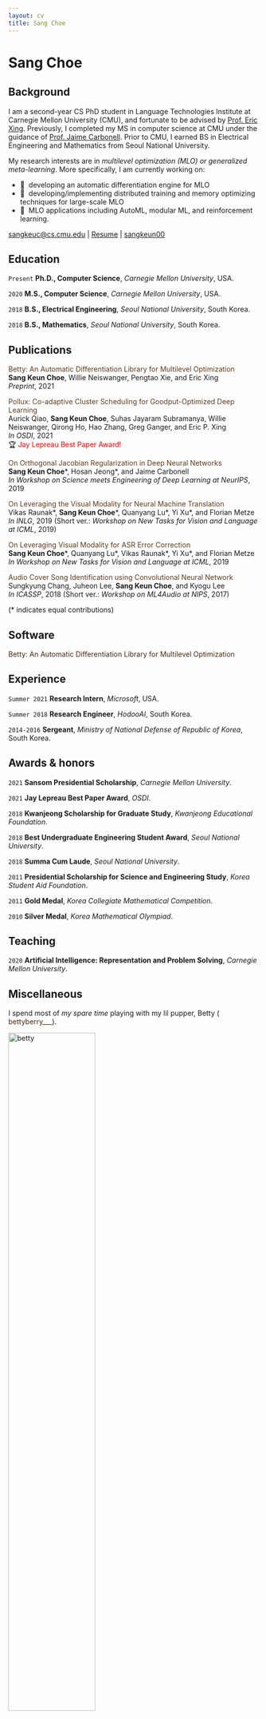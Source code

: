 ```yaml
---
layout: cv
title: Sang Choe
---
```

# Sang Choe

## Background
I am a second-year CS PhD student in Language Technologies Institute at Carnegie Mellon University (CMU), and fortunate to be advised by <a href="http://www.cs.cmu.edu/~epxing/">Prof. Eric Xing</a>. Previously, I completed my MS in computer science at CMU under the guidance of <a href="https://www.cs.cmu.edu/~jgc/">Prof. Jaime Carbonell</a>. Prior to CMU, I earned BS in Electrical Engineering and Mathematics from Seoul National University.

My research interests are in *multilevel optimization (MLO) or generalized meta-learning*. More specifically, I am currently working on:
- &#128006;&nbsp;&nbsp;developing an automatic differentiation engine for MLO
- &#128006;&nbsp;&nbsp;developing/implementing distributed training and memory optimizing techniques for large-scale MLO
- &#128006;&nbsp;&nbsp;MLO applications including AutoML, modular ML, and reinforcement learning.


<!--<a href="sangkeuc@cs.cmu.edu">sangkeuc@cs.cmu.edu</a>-->

<div id="webaddress">
  <a href="mailto:sangkeuc@cs.cmu.edu"><i class="fa fa-envelope-open"></i> sangkeuc@cs.cmu.edu</a> |
  <a href="./assets/resume.pdf"><i class="fas fa-file-pdf"></i> Resume</a> |
  <a href="https://github.com/sangkeun00"><i class="fab fa-github"></i> sangkeun00</a>
  <!--<a href="https://sangkeun00.github.io"><i class="fas fa-home"></i> sangkeun00.github.io</a>-->
  <!--<a href="https://twitter.com/dave_whipp"><i class="fab fa-twitter"></i> @dave_whipp</a>-->
</div>

## Education

`Present`
**Ph.D., Computer Science**, *Carnegie Mellon University*, USA.

`2020`
**M.S., Computer Science**, *Carnegie Mellon University*, USA.

`2018`
**B.S., Electrical Engineering**, *Seoul National University*, South Korea.

`2018`
**B.S., Mathematics**, *Seoul National University*, South Korea.


## Publications

<!--*Publication list also available [in Google Scholar](https://scholar.google.fi/citations?user=FvYhWOAAAAAJ). Asterisks indicate student lead authors.*-->
<a href="temp.html" style="color:#603b1c; text-decoration:none" onmouseover="this.style.color='#ffaa17'; this.style.textDecoration='none'" onmouseout="this.style.color='#603b1c'; this.style.textDecoration='none'">Betty: An Automatic Differentiation Library for Multilevel Optimization</a><br>**Sang Keun Choe**, Willie Neiswanger, Pengtao Xie, and Eric Xing<br>*Preprint*, 2021

<a href="https://arxiv.org/abs/2008.12260" style="color:#603b1c; text-decoration:none" onmouseover="this.style.color='#ffaa17'; this.style.textDecoration='none'" onmouseout="this.style.color='#603b1c'; this.style.textDecoration='none'">Pollux: Co-adaptive Cluster Scheduling for Goodput-Optimized Deep Learning</a><br>Aurick Qiao, **Sang Keun Choe**, Suhas Jayaram Subramanya, Willie Neiswanger, Qirong Ho, Hao Zhang, Greg Ganger, and Eric P. Xing<br>*In OSDI*, 2021<br>&#x1F3C6; <span style="color:red">Jay Lepreau Best Paper Award!</span>

<a href="https://sites.google.com/view/sedl-workshop/past-editions/2019-main/2019-contributed-posters?authuser=0" style="color:#603b1c; text-decoration:none" onmouseover="this.style.color='#ffaa17'; this.style.textDecoration='none'" onmouseout="this.style.color='#603b1c'; this.style.textDecoration='none'">On Orthogonal Jacobian Regularization in Deep Neural Networks</a><br>**Sang Keun Choe**&#42;, Hosan Jeong&#42;, and Jaime Carbonell<br>*In Workshop on Science meets Engineering of Deep Learning at NeurIPS*, 2019

<a href="https://arxiv.org/pdf/1910.02754.pdf" style="color:#603b1c; text-decoration:none" onmouseover="this.style.color='#ffaa17'; this.style.textDecoration='none'" onmouseout="this.style.color='#603b1c'; this.style.textDecoration='none'">On Leveraging the Visual Modality for Neural Machine Translation</a><br>Vikas Raunak&#42;, **Sang Keun Choe**&#42;, Quanyang Lu&#42;, Yi Xu&#42;, and Florian Metze<br>*In INLG*, 2019 (Short ver.: *Workshop on New Tasks for Vision and Language at ICML*, 2019)

<a href="https://srvk.github.io/how2-challenge/assets/authors/TH2_paper_7.pdf" style="color:#603b1c; text-decoration:none" onmouseover="this.style.color='#ffaa17'; this.style.textDecoration='none'" onmouseout="this.style.color='#603b1c'; this.style.textDecoration='none'">On Leveraging Visual Modality for ASR Error Correction</a><br> **Sang Keun Choe**&#42;, Quanyang Lu&#42;, Vikas Raunak&#42;, Yi Xu&#42;, and Florian Metze<br>*In Workshop on New Tasks for Vision and Language at ICML*, 2019

<a href="https://arxiv.org/abs/1712.00166" style="color:#603b1c; text-decoration:none" onmouseover="this.style.color='#ffaa17'; this.style.textDecoration='none'" onmouseout="this.style.color='#603b1c'; this.style.textDecoration='none'">Audio Cover Song Identification using Convolutional Neural Network</a><br>Sungkyung Chang, Juheon Lee, **Sang Keun Choe**, and Kyogu Lee<br>*In ICASSP*, 2018 (Short ver.: *Workshop on ML4Audio at NIPS*, 2017)

(&#42; indicates equal contributions)


## Software
<a href="https://github.com/leopard-ai/betty" style="color:#49290f; text-decoration:none" onmouseover="this.style.color='#ffc45f'; this.style.textDecoration='none'" onmouseout="this.style.color='#49290f'; this.style.textDecoration='none'">Betty: An Automatic Differentiation Library for Multilevel Optimization</a>


## Experience

`Summer 2021`
**Research Intern**, *Microsoft*, USA.

`Summer 2018`
**Research Engineer**, *HodooAI*, South Korea.

`2014-2016`
**Sergeant**, *Ministry of National Defense of Republic of Korea*, South Korea.

## Awards & honors
`2021`
**Sansom Presidential Scholarship**, *Carnegie Mellon University*.

`2021`
**Jay Lepreau Best Paper Award**, *OSDI*.

`2018`
**Kwanjeong Scholarship for Graduate Study**, *Kwanjeong Educational Foundation*.

`2018`
**Best Undergraduate Engineering Student Award**, *Seoul National University*.

`2018`
**Summa Cum Laude**, *Seoul National University*.

`2011`
**Presidential Scholarship for Science and Engineering Study**, *Korea Student Aid Foundation*.

`2011`
**Gold Medal**, *Korea Collegiate Mathematical Competition*.

`2010`
**Silver Medal**, *Korea Mathematical Olympiad*.


## Teaching

`2020`
**Artificial Intelligence: Representation and Problem Solving**, *Carnegie Mellon University*.


## Miscellaneous

I spend most of *my spare time* playing with my lil pupper, Betty (<a href="https://www.instagram.com/bettyberry___" style="color:#49290f; text-decoration:none"><i class="fab fa-instagram"></i> bettyberry___</a>).

<img src="./assets/betty.jpg" alt="betty" width="59%" height="auto">

<br/>Last Update: July 2022<br/>
